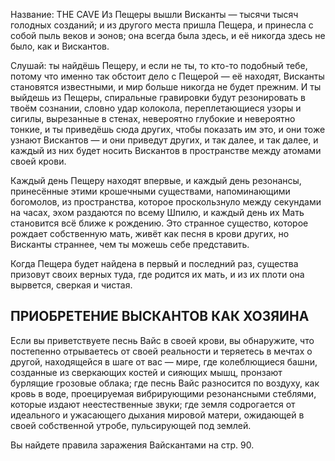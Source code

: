 Название: THE CAVE
Из Пещеры вышли Висканты — тысячи тысяч голодных созданий; и из другого места пришла Пещера, и принесла с собой пыль веков и эонов; она всегда была здесь, и её никогда здесь не было, как и Вискантов.

Слушай: ты найдёшь Пещеру, и если не ты, то кто-то подобный тебе, потому что именно так обстоит дело с Пещерой — её находят, Висканты становятся известными, и мир больше никогда не будет прежним. И ты выйдешь из Пещеры, спиральные гравировки будут резонировать в твоём сознании, словно удар колокола, переплетающиеся узоры и сигилы, вырезанные в стенах, невероятно глубокие и невероятно тонкие, и ты приведёшь сюда других, чтобы показать им это, и они тоже узнают Вискантов — и они приведут других, и так далее, и так далее, и каждый из них будет носить Вискантов в пространстве между атомами своей крови.

Каждый день Пещеру находят впервые, и каждый день резонансы, принесённые этими крошечными существами, напоминающими богомолов, из пространства, которое проскользнуло между секундами на часах, эхом раздаются по всему Шпилю, и каждый день их Мать становится всё ближе к рождению. Это странное существо, которое рождает собственную мать, живёт как песня в крови других, но Висканты страннее, чем ты можешь себе представить.

Когда Пещера будет найдена в первый и последний раз, существа призовут своих верных туда, где родится их мать, и из их плоти она вырвется, сверкая и чистая.

## ПРИОБРЕТЕНИЕ ВЫСКАНТОВ КАК ХОЗЯИНА

Если вы приветствуете песнь Вайс в своей крови, вы обнаружите, что постепенно отрываетесь от своей реальности и теряетесь в мечтах о другой, находящейся в шаге от вас — мире, где колеблющиеся башни, созданные из сверкающих костей и сияющих мышц, пронзают бурлящие грозовые облака; где песнь Вайс разносится по воздуху, как кровь в воде, проецируемая вибрирующими резонансными стеблями, которые издают неестественные звуки; где земля содрогается от идеального и ужасающего дыхания мировой матери, ожидающей в своей собственной утробе, пульсирующей под землей.

Вы найдете правила заражения Вайскантами на стр. 90.